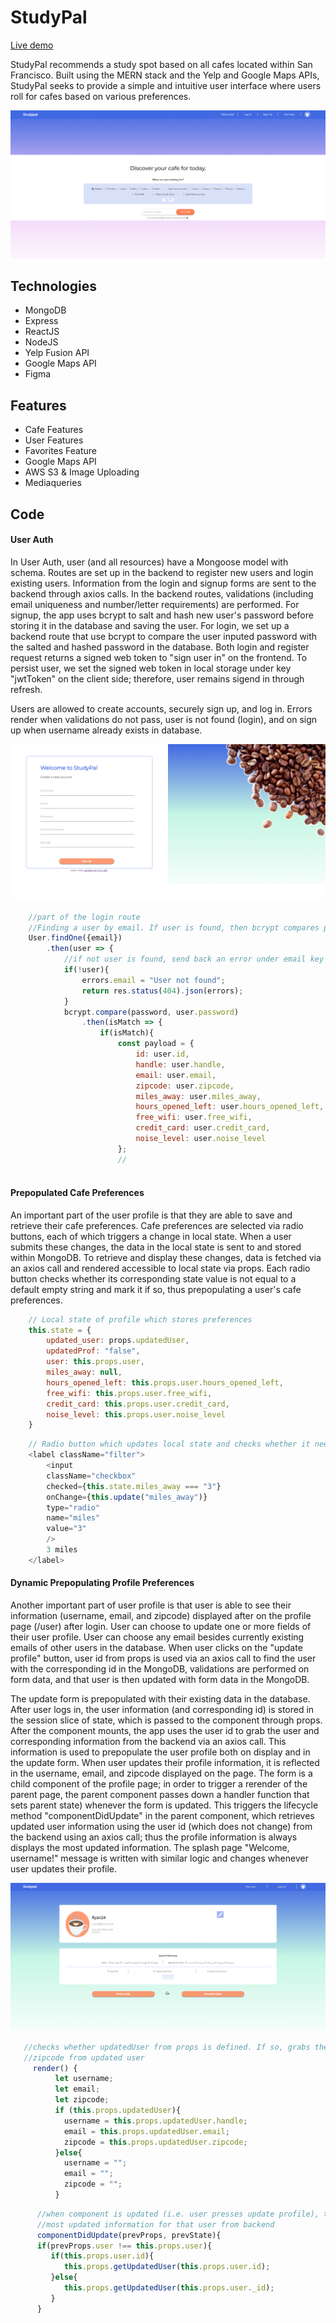 # StudyPal
[Live demo](https://studypals-sf.herokuapp.com/#/)

StudyPal recommends a study spot based on all cafes located within San Francisco. Built using the MERN stack and the Yelp and Google Maps APIs, StudyPal seeks to provide a simple and intuitive user interface where users roll for cafes based on various preferences. 

![StudyPal Homepage](/frontend/public/splash.png)

## Technologies
* MongoDB
* Express
* ReactJS
* NodeJS
* Yelp Fusion API
* Google Maps API
* Figma

## Features
<!-- * Secure user authentication using bcrypt for password encryption; errors render when appropriate
* Profile are prepopulated with cafe preferences and user information
* Profile and preferences which allow user updates
* Cafe randomly selected based upon preferences
* Logged in user can favorite and unfavorite a cafe; user can see favorited cafe index page
* User can choose app to randomly roll a cafe from their favorited cafes
* Cafe page has a pop up modal that shows more pictures of cafe, has information about cafe status/statistics 
* Yelp cafe data fetched by the Yelp Fusion API
* Cafe suggestions filtered by cafe preferences and user geolocation
* Cafe location displayed via the Google Maps API -->

<!-- ![StudyPal Cafe](https://media.giphy.com/media/RLQQLfgpfL10NKOGCL/giphy.gif) -->

* Cafe Features
* User Features
* Favorites Feature
* Google Maps API
* AWS S3 & Image Uploading
* Mediaqueries

## Code 

#### User Auth
In User Auth, user (and all resources) have a Mongoose model with schema. Routes are set up in the backend to register new users and login existing users. Information from the login and signup forms are sent to the backend through axios calls. In the backend routes, validations (including email uniqueness and number/letter requirements) are performed. For signup, the app uses bcrypt to salt and hash new user's password before storing it in the database and saving the user. For login, we set up  a backend route that use bcrypt to compare the user inputed password with the salted and hashed password in the database. Both login and register request returns a signed web token to "sign user in" on the frontend. To persist user, we set the signed web token in local storage under key "jwtToken" on the client side; therefore, user remains sigend in through refresh. 

Users are allowed to create accounts, securely sign up, and log in. Errors render when validations do not pass, user is not found (login), and on sign up when username already exists in database. 



![signup](/frontend/public/signup.png)




```javascript
    //part of the login route
    //Finding a user by email. If user is found, then bcrypt compares password sent back with user's encrypted password 
    User.findOne({email})
        .then(user => {
            //if not user is found, send back an error under email key   
            if(!user){
                errors.email = "User not found";
                return res.status(404).json(errors);
            }
            bcrypt.compare(password, user.password)
                .then(isMatch => {
                    if(isMatch){
                        const payload = {
                            id: user.id,
                            handle: user.handle,
                            email: user.email,
                            zipcode: user.zipcode,
                            miles_away: user.miles_away,
                            hours_opened_left: user.hours_opened_left,
                            free_wifi: user.free_wifi,
                            credit_card: user.credit_card,
                            noise_level: user.noise_level
                        };
                        //
         
```

#### Prepopulated Cafe Preferences
An important part of the user profile is that they are able to save and retrieve their cafe preferences. Cafe preferences
are selected via radio buttons, each of which triggers a change in local state. When a user submits these changes,
the data in the local state is sent to and stored within MongoDB. To retrieve and display these changes, data is fetched
via an axios call and rendered accessible to local state via props. Each radio button checks whether its
corresponding state value is not equal to a default empty string and mark it if so, thus prepopulating a user's cafe 
preferences.



```javascript
    // Local state of profile which stores preferences
    this.state = {
        updated_user: props.updatedUser,       
        updatedProf: "false",
        user: this.props.user,        
        miles_away: null,
        hours_opened_left: this.props.user.hours_opened_left,
        free_wifi: this.props.user.free_wifi,
        credit_card: this.props.user.credit_card,
        noise_level: this.props.user.noise_level
    }
```

```javascript
    // Radio button which updates local state and checks whether it needs to be prefilled
    <label className="filter">
        <input
        className="checkbox"
        checked={this.state.miles_away === "3"}
        onChange={this.update("miles_away")}
        type="radio"
        name="miles"
        value="3"
        />
        3 miles
    </label>
```




#### Dynamic Prepopulating Profile Preferences
Another important part of user profile is that user is able to see their information (username, email, and zipcode) displayed after on the profile page (/user) after login. User can choose to update one or more fields of their user profile. User can choose any email besides currently existing emails of other users in the database. When user clicks on the "update profile" button, user id from props is used via an axios call to find the user with the corresponding id in the MongoDB, validations are performed on form data, and that user is then updated with form data in the MongoDB.  

The update form is prepopulated with their existing data in the database. After user logs in, the user information (and corresponding id) is stored in the session slice of state, which is passed to the component through props. After the component mounts, the app uses the user id to grab the user and corresponding information from the backend via an axios call. This information is used to prepopulate the user profile both on display and in the update form. When user updates their profile information, it is reflected in the username, email, and zipcode displayed on the page. The form is a child component of the profile page; in order to trigger a rerender of the parent page, the parent component passes down a handler function that sets parent state) whenever the form is updated. This triggers the lifecycle method "componentDidUpdate" in the parent component, which retrieves updated user information using the user id (which does not change) from the backend using an axios call; thus the profile information is always displays the most updated information. The splash page "Welcome, username!" message is written with similar logic and changes whenever user updates their profile.


![user profile](/frontend/public/user_profile.png)


```javascript
   //checks whether updatedUser from props is defined. If so, grabs the username, email, and 
   //zipcode from updated user
     render() {
          let username;
          let email;
          let zipcode;
          if (this.props.updatedUser){
            username = this.props.updatedUser.handle;
            email = this.props.updatedUser.email;
            zipcode = this.props.updatedUser.zipcode;
          }else{
            username = "";
            email = "";
            zipcode = "";
          }
```

```javascript
      //when component is updated (i.e. user presses update profile), this function is triggered to grab
      //most updated information for that user from backend
      componentDidUpdate(prevProps, prevState){
      if(prevProps.user !== this.props.user){
         if(this.props.user.id){
            this.props.getUpdatedUser(this.props.user.id);
         }else{
            this.props.getUpdatedUser(this.props.user._id);
         }   
      }
```
<!-- 
#### Media queries
This project uses media queries to make it user friendly and for a pleasing display from small laptop to big screens. Furthermore, we have made the 1) crew page and 2) cafe page also mobile and tablet friendly.  -->

